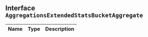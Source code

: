 ## Interface `AggregationsExtendedStatsBucketAggregate`

| Name | Type | Description |
| - | - | - |
